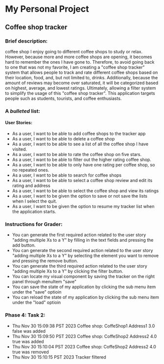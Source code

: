 # My Personal Project

## Coffee shop tracker

### Brief description: 
coffee shop
I enjoy going to different coffee shops to study or relax. 
However, because more and more coffee shops are opening, it becomes hard to remember the ones I have gone to. 
Therefore, to avoid going back to one that was not my favorite, I am creating a "coffee shop tracker" system that 
allows people to track and rate different coffee shops based on their location, food, and, but not limited 
to, drinks. Additionally, because the amount of reviews may become over saturated, it will be categorized 
based on highest, average, and lowest ratings. Ultimately, allowing a filter system to simplify
the usage of this "coffee shop tracker". This application targets people such as students, tourists, and
coffee enthusiasts. 


### A *bulleted* list:
#### User Stories: 
- As a user, I want to be able to add coffee shops to the tracker app
- As a user, I want to be able to delete a coffee shop
- As a user, I want to be able to see a list of all the coffee shop I have visited.
- As a user, I want to be able to rate the coffee shop on five stars.
- As a user, I want to be able to filter out the higher rating coffee shop.
- As a user, I want to be able to only have one rating per coffee shop, so no repeated ones.
- As a user, I want to be able to search for coffee shops
- As a user, I want to be able to select a coffee shop review and edit its rating and address
- As a user, I want to be able to select the coffee shop and view its ratings
- As a user, I want to be given the option to save or not save the lists when I select the quit.
- As a user, I want to be given the option to resume my tracker list when the application starts.

### Instructions for Grader:
- You can generate the first required action related to the user story "adding multiple Xs to a Y" by filling in the
text fields and pressing the add button. 
- You can generate the second required action related to the user story "adding multiple Xs to a Y" by selecting the 
element you want to remove and pressing the remove button.
- You can generate the third required action related to the user story "adding multiple Xs to a Y" by clicking
the filter button.
- You can locate my visual component by saving the tracker on the right panel through menuItem "save"
- You can save the state of my application by clicking the sub menu item under the "save" optioin
- You can reload the state of my application by clicking the sub menu item under the "load" optioin

### Phase 4: Task 2:
- Thu Nov 30 15:09:38 PST 2023
  Coffee shop: CoffeShop1 Address1 3.0 false was added
- Thu Nov 30 15:09:50 PST 2023
  Coffee shop: CoffeShop2 Address2 4.0 true was added
- Thu Nov 30 15:10:04 PST 2023
  Coffee shop: CoffeShop2 Address2 4.0 true was removed
- Thu Nov 30 15:10:15 PST 2023
  Tracker filtered